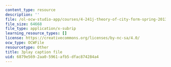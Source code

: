 ```yaml
---
content_type: resource
description: ''
file: /ol-ocw-studio-app/courses/4-241j-theory-of-city-form-spring-2013/6879e5692aa05961afb5dfac874284a4_0su7rM_7_DM.vtt
file_size: 64668
file_type: application/x-subrip
learning_resource_types: []
license: https://creativecommons.org/licenses/by-nc-sa/4.0/
ocw_type: OCWFile
resourcetype: Other
title: 3play caption file
uid: 6879e569-2aa0-5961-afb5-dfac874284a4
---
```


